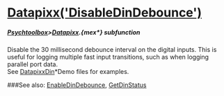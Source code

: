 # [Datapixx('DisableDinDebounce')](Datapixx-DisableDinDebounce) 
##### [Psychtoolbox](Psychtoolbox)>[Datapixx](Datapixx).{mex*} subfunction


Disable the 30 millisecond debounce interval on the digital inputs. This is  
useful for logging multiple fast input transitions, such as when logging  
parallel port data.  
See [DatapixxDin](DatapixxDin)\*Demo files for examples.  
  


###See also:
[EnableDinDebounce](Datapixx-EnableDinDebounce), [GetDinStatus](Datapixx-GetDinStatus)
